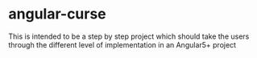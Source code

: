 # angular-curse
This is intended to be a step by step project which should take the users through the different level of implementation in an Angular5+ project 
